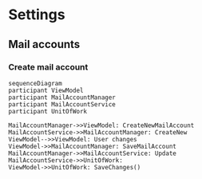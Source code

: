 # Settings
## Mail accounts
### Create mail account
```mermaid
sequenceDiagram
participant ViewModel
participant MailAccountManager
participant MailAccountService
participant UnitOfWork

MailAccountManager->>ViewModel: CreateNewMailAccount
MailAccountService->>MailAccountManager: CreateNew
ViewModel-->>ViewModel: User changes
ViewModel->>MailAccountManager: SaveMailAccount
MailAccountManager->>MailAccountService: Update
MailAccountService->>UnitOfWork: 
ViewModel->>UnitOfWork: SaveChanges()
```
<!--stackedit_data:
eyJoaXN0b3J5IjpbMTE3MDcyODIzNywtMTk4Njk0MDQzMF19
-->